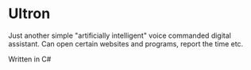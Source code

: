 # Ultron
Just another simple "artificially intelligent" voice commanded digital assistant. Can open certain websites and programs, report the time etc.

Written in C#
